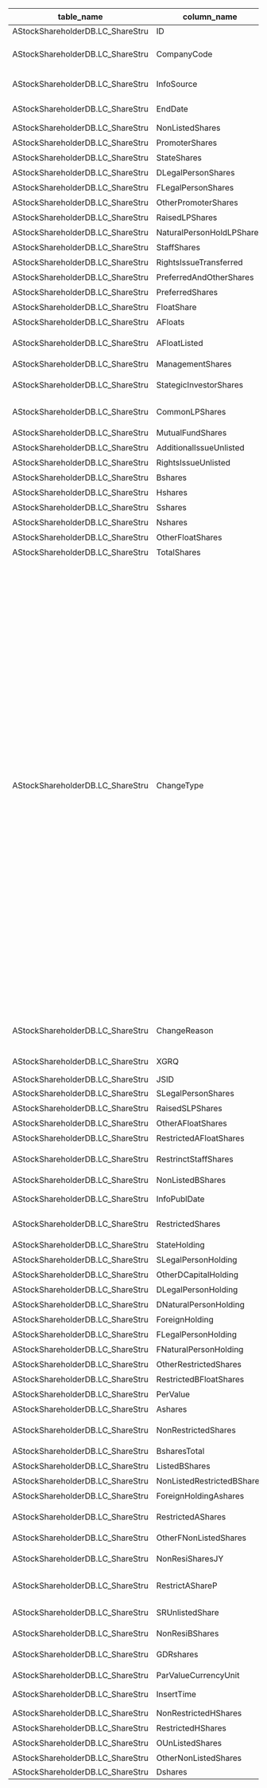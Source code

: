 | table_name | column_name| column_description | 注释 | Annotation| 数据示例|
|---|---|---|---|---|---|
| AStockShareholderDB.LC_ShareStru | ID | ID || | 599175654209|
| AStockShareholderDB.LC_ShareStru | CompanyCode| 公司代码 | 公司代码（CompanyCode）：与“证券主表（SecuMain）”中的“公司代码（CompanyCode）”关联，得到上市公司的交易代码、简称等。 | Company Code (CompanyCode): Associated with the "Company Code (CompanyCode)" in "Securities Main Table (SecuMain)", to obtain the trading code, abbreviation, etc. of the listed company. | 76745 |
| AStockShareholderDB.LC_ShareStru | InfoSource | 信息来源 || | 限售股份上市流通的提示性公告|
| AStockShareholderDB.LC_ShareStru | EndDate| 日期 || | 2019-01-02 12:00:00.000 |
| AStockShareholderDB.LC_ShareStru | NonListedShares| 未流通A股(股)|| | null|
| AStockShareholderDB.LC_ShareStru | PromoterShares | 发起人股(股) || | null|
| AStockShareholderDB.LC_ShareStru | StateShares| 国家股(股) || | null|
| AStockShareholderDB.LC_ShareStru | DLegalPersonShares | 境内法人股(股) || | null|
| AStockShareholderDB.LC_ShareStru | FLegalPersonShares | 外资法人股(股) || | null|
| AStockShareholderDB.LC_ShareStru | OtherPromoterShares| 其它发起人股(股) || | null|
| AStockShareholderDB.LC_ShareStru | RaisedLPShares | 募集法人股(股) || | null|
| AStockShareholderDB.LC_ShareStru | NaturalPersonHoldLPShares| 自然人法人股(股) || | null|
| AStockShareholderDB.LC_ShareStru | StaffShares| 职工股(股) || | null|
| AStockShareholderDB.LC_ShareStru | RightsIssueTransferred | 转配股(股) || | null|
| AStockShareholderDB.LC_ShareStru | PreferredAndOtherShares| 优先股及其他(股) || | null|
| AStockShareholderDB.LC_ShareStru | PreferredShares| 优先股(股) || | null|
| AStockShareholderDB.LC_ShareStru | FloatShare | 流通股本(股) || | 5062400000.0|
| AStockShareholderDB.LC_ShareStru | AFloats| 流通A股(股)|| | 5062400000.0|
| AStockShareholderDB.LC_ShareStru | AFloatListed | 已上市流通A股(包含高管股)(股)|| | 5046400000.0|
| AStockShareholderDB.LC_ShareStru | ManagementShares | 高管股(股) || | null|
| AStockShareholderDB.LC_ShareStru | StategicInvestorShares | 战略投资者配售持股(股) || | null|
| AStockShareholderDB.LC_ShareStru | CommonLPShares | 一般法人配售持股(股) || | null|
| AStockShareholderDB.LC_ShareStru | MutualFundShares | 基金配售持股(股) || | null|
| AStockShareholderDB.LC_ShareStru | AdditionalIssueUnlisted| 增发未上市(股) || | null|
| AStockShareholderDB.LC_ShareStru | RightsIssueUnlisted| 配股未上市(股) || | null|
| AStockShareholderDB.LC_ShareStru | Bshares| B股_旧(股) || | null|
| AStockShareholderDB.LC_ShareStru | Hshares| H股(股)|| | null|
| AStockShareholderDB.LC_ShareStru | Sshares| S股(股)|| | null|
| AStockShareholderDB.LC_ShareStru | Nshares| N股(股)|| | null|
| AStockShareholderDB.LC_ShareStru | OtherFloatShares | 海外上市股(股) || | null|
| AStockShareholderDB.LC_ShareStru | TotalShares| 总股本(股) || | 5062400000.0|
| AStockShareholderDB.LC_ShareStru | ChangeType | 股本变动原因类别 | 数值型常量。股本变动原因类别(ChangeType)与(CT_SystemConst)表中的DM字段关联，令LB = 1022 AND DM NOT IN (43,60,101,102,105,115,116,117,118,119,121,123,127,128,129,131,132,135)，得到股本变动原因类别的具体描述：1-A股发行，2-B股发行，3-A股发行基金配售上市，4-A股发行法人配售上市，6-A股上市，7-B股上市，8-送转股，10-配股除权，11-配股上市，12-转配股上市，17-非公开增发A股上市，18-非公开增发A股，19-定向增发法人股，20-增发A股，21-增发B股，22-增发A股上市，23-增发A股基金配售上市，24-增发A股法人配售上市，25-增发A股原股东配售上市，26-H股增发，27-增发B股上市，28-H股首发上市，29-超额配售H股上市，30-国家股配售，35-股份回购，40-吸收合并，44-以股抵债，45-职工股上市，46-STAQ/NET系统法人股上市，47-外资法人股上市，48-可转换债券转股，49-股权转让，50-面值拆细，51-其他，52-CDR发行，53-CDR上市，54-CDR增发，55-CDR增发上市，56-CDR配股除权，57-CDR配股上市，58-CDR超额配售上市，59-优先股转普通股，71-股权分置方案实施，73-股权分置股份追送，75-股权分置限售流通，77-股权分置增持，78-股权分置股东增持股份上市，79-配股限售流通，80-股权激励限售流通，81-因权证行权流通，82-发行前股份限售流通，83-转债转股限售流通，84-股权激励方案实施，89-延长限售锁定期，90-延长限售锁定期流通，91-B股转H股，100-授予限制性股票，103-员工持股计划，104-员工持股计划限售流通，106-D股增发，107-D股首发上市，108-超额配售D股上市，109-超额配售A股上市，110-GDR基础股票首发上市，111-GDR基础股票增发上市，112-超额配售GDR基础股票上市，113-GDR基础股票生成兑回，114-三板挂牌，130-高管股份减少，134-战略配售股份出借，136-战略配售股份归还，137-高管股份增加，138-股东承诺不减持，139-分红股份上市，140-超额配售B股上市，141-追溯更新，142-承诺不减持到期。 | Numeric constant. The reason category for changes in equity (ChangeType) is associated with the DM field in the CT_SystemConst table, with LB = 1022 AND DM NOT IN (43,60,101,102,105,115,116,117,118,119,121,123,127,128,129,131,132,135), resulting in the specific description of the equity change reason category: 1 - A-share issuance, 2 - B-share issuance, 3 - A-share issuance and fund private placement listing, 4 - A-share issuance and legal person private placement listing, 6 - A-share listing, 7 - B-share listing, 8 - Stock transfer and spin-off, 10 - Rights issue and adjustment, 11 - Rights issue listing, 12 - Spin-off listing, 17 - Non-publicly issued A-share listing, 18 - Non-publicly issued A-share, 19 - Directed private placement of legal person shares, 20 - Additional issuance of A-shares, 21 - Additional issuance of B-shares, 22 - Additional issuance of A-share listing, 23 - Additional issuance of A-share fund private placement listing, 24 - Additional issuance of A-share legal person private placement listing, 25 - Additional issuance of A-share original shareholder private placement listing, 26 - H-share additional issuance, 27 - Additional issuance of B-share listing, 28 - H-share initial public offering, 29 - Excess share placement of H-share listing, 30 - State-owned share placement, 35 - Share repurchase, 40 - Absorption merger, 44 - Debt offset by shares, 45 - Employee share listing, 46 - STAQ/NET system legal person share listing, 47 - Foreign-funded legal person share listing, 48 - Convertible bond conversion to shares, 49 - Share transfer, 50 - Par value splitting, 51 - Others, 52 - CDR issuance, 53 - CDR listing, 54 - CDR additional issuance, 55 - CDR additional issuance listing, 56 - CDR rights issue and adjustment, 57 - CDR rights issue listing, 58 - CDR excess share placement listing, 59 - Preferred shares converted to common shares, 71 - Implementation of equity separation scheme, 73 - Equity separation share follow-up distribution, 75 - Equity separation restricted circulation, 77 - Equity separation share increase, 78 - Equity separation shareholder increase share listing, 79 - Rights issue restricted circulation, 80 - Equity incentive restricted circulation, 81 - Circulation due to warrant exercise, 82 - Pre-issuance share restricted circulation, 83 - Convertible bond conversion to share restricted circulation, 84 - Implementation of equity incentive plan, 89 - Extension of restricted period, 90 - Extension of restricted period circulation, 91 - B-share conversion to H-share, 100 - Granting of restricted stock, 103 - Employee stock ownership plan, 104 - Employee stock ownership plan restricted circulation, 106 - D-share additional issuance, 107 - D-share initial public offering, 108 - Excess share placement of D-share listing, 109 - Excess share placement of A-share listing, 110 - GDR underlying stock initial public offering, 111 - GDR underlying stock additional issuance listing, 112 - Excess share placement of GDR underlying stock listing, 113 - GDR underlying stock creation and redemption, 114 - Third board listing, 130 - Reduction of executive shares, 134 - Strategic placement share lending, 136 - Strategic placement share return, 137 - Increase of executive shares, 138 - Shareholder commitment not to reduce, 139 - Dividend share listing, 140 - Excess share placement of B-share listing, 141 - Retrospective update, 142 - Commitment not to reduce maturity. | 24|
| AStockShareholderDB.LC_ShareStru | ChangeReason | 简称变更原因 || | 252288万股增发A股一般法人配售股份上市 |
| AStockShareholderDB.LC_ShareStru | XGRQ | 修改日期 || | 2023-10-05 12:03:31.517 |
| AStockShareholderDB.LC_ShareStru | JSID | JSID || | 749927668746|
| AStockShareholderDB.LC_ShareStru | SLegalPersonShares | 国有法人股(股) || | null|
| AStockShareholderDB.LC_ShareStru | RaisedSLPShares| 募集国有法人股(股) || | null|
| AStockShareholderDB.LC_ShareStru | OtherAFloatShares| 其他流通股份(股) || | null|
| AStockShareholderDB.LC_ShareStru | RestrictedAFloatShares | 有限售流通A股(股)|| | 16000000.0|
| AStockShareholderDB.LC_ShareStru | RestrinctStaffShares | 有限售流通股中职工股(股) || | null|
| AStockShareholderDB.LC_ShareStru | NonListedBShares | 未流通B股_旧 || | null|
| AStockShareholderDB.LC_ShareStru | InfoPublDate | 信息发布日期 || | 2018-12-27 12:00:00.000 |
| AStockShareholderDB.LC_ShareStru | RestrictedShares | 有限售条件的流通股(股) || | 16000000.0|
| AStockShareholderDB.LC_ShareStru | StateHolding | 国家持股(股) || | null|
| AStockShareholderDB.LC_ShareStru | SLegalPersonHolding| 国有法人持股(股) || | null|
| AStockShareholderDB.LC_ShareStru | OtherDCapitalHolding | 其他内资持股(股) || | 13500000.0|
| AStockShareholderDB.LC_ShareStru | DLegalPersonHolding| 境内法人持股(股) || | null|
| AStockShareholderDB.LC_ShareStru | DNaturalPersonHolding| 境内自然人持股(股) || | 13500000.0|
| AStockShareholderDB.LC_ShareStru | ForeignHolding | 外资持股(股) || | 2500000.0 |
| AStockShareholderDB.LC_ShareStru | FLegalPersonHolding| 境外法人持股(股) || | null|
| AStockShareholderDB.LC_ShareStru | FNaturalPersonHolding| 境外自然人持股(股) || | 2500000.0 |
| AStockShareholderDB.LC_ShareStru | OtherRestrictedShares| 其他有限售(股) || | null|
| AStockShareholderDB.LC_ShareStru | RestrictedBFloatShares | 有限售B股(股)|| | null|
| AStockShareholderDB.LC_ShareStru | PerValue | 每股面值(元) || | 1.0 |
| AStockShareholderDB.LC_ShareStru | Ashares| A股(股)|| | 5062400000.0|
| AStockShareholderDB.LC_ShareStru | NonRestrictedShares| 无限售条件流通A股(股)(披露)|| | 5046400000.0|
| AStockShareholderDB.LC_ShareStru | BsharesTotal | B股总值(股)|| | null|
| AStockShareholderDB.LC_ShareStru | ListedBShares| 流通B股(股)|| | null|
| AStockShareholderDB.LC_ShareStru | NonListedRestrictedBShares | 未流通B股(股)|| | null|
| AStockShareholderDB.LC_ShareStru | ForeignHoldingAshares| 外资持A股(股)|| | 2500000.0 |
| AStockShareholderDB.LC_ShareStru | RestrictedAShares| 有限售条件的流通A股(股)(计算)|| | 16000000.0|
| AStockShareholderDB.LC_ShareStru | OtherFNonListedShares| 其他外资股(股) || | null|
| AStockShareholderDB.LC_ShareStru | NonResiSharesJY| 无限售条件流通A股(股)(计算)|| | 5046400000.0|
| AStockShareholderDB.LC_ShareStru | RestrictAShareP| 有限售条件的流通A股(股)(披露)|| | 16000000.0|
| AStockShareholderDB.LC_ShareStru | SRUnlistedShare| 增发、配股未上市股份(股)(披露) || | null|
| AStockShareholderDB.LC_ShareStru | NonResiBShares | 无限售流通B股|| | null|
| AStockShareholderDB.LC_ShareStru | GDRshares| GDR代表基础股票(股)|| | null|
| AStockShareholderDB.LC_ShareStru | ParValueCurrencyUnit | 每股面值货币单位 || | 1420|
| AStockShareholderDB.LC_ShareStru | InsertTime | 发布时间 || | 2018-12-26 09:41:00.490 |
| AStockShareholderDB.LC_ShareStru | NonRestrictedHShares | 无限售H股|| | null|
| AStockShareholderDB.LC_ShareStru | RestrictedHShares| 有限售H股|| | null|
| AStockShareholderDB.LC_ShareStru | OUnListedShares| 其他未流通股(股) || | null|
| AStockShareholderDB.LC_ShareStru | OtherNonListedShares | 其他未流通股(股) || | null|
| AStockShareholderDB.LC_ShareStru | Dshares||| | null|